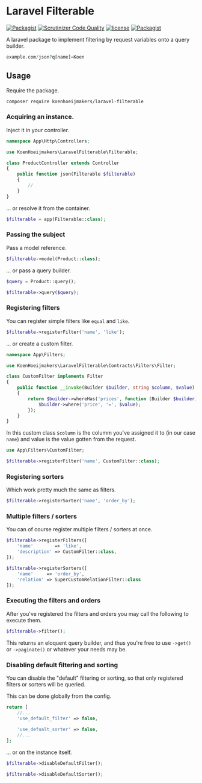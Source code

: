 # Laravel Filterable
[![Packagist](https://img.shields.io/packagist/v/koenhoeijmakers/laravel-filterable.svg?colorB=brightgreen)](https://packagist.org/packages/koenhoeijmakers/laravel-filterable)
[![Scrutinizer Code Quality](https://scrutinizer-ci.com/g/koenhoeijmakers/laravel-filterable/badges/quality-score.png?b=master)](https://scrutinizer-ci.com/g/koenhoeijmakers/laravel-filterable/?branch=master)
[![license](https://img.shields.io/github/license/koenhoeijmakers/laravel-filterable.svg?colorB=brightgreen)](https://github.com/koenhoeijmakers/laravel-filterable)
[![Packagist](https://img.shields.io/packagist/dt/koenhoeijmakers/laravel-filterable.svg?colorB=brightgreen)](https://packagist.org/packages/koenhoeijmakers/laravel-filterable)

A laravel package to implement filtering by request variables onto a query builder.
```php
example.com/json?q[name]=Koen
```

## Usage
Require the package.
```sh
composer require koenhoeijmakers/laravel-filterable
```

### Acquiring an instance.
Inject it in your controller.
```php
namespace App\Http\Controllers;

use KoenHoeijmakers\LaravelFilterable\Filterable;

class ProductController extends Controller
{
    public function json(Filterable $filterable)
    {
        //
    }
}
```

... or resolve it from the container.
```php
$filterable = app(Filterable::class);
```

### Passing the subject
Pass a model reference.
```php
$filterable->model(Product::class);
```

... or pass a query builder.
```php
$query = Product::query();

$filterable->query($query);
```

### Registering filters
You can register simple filters like `equal` and `like`.
```php
$filterable->registerFilter('name', 'like');
```

... or create a custom filter.
```php
namespace App\Filters;

use KoenHoeijmakers\LaravelFilterable\Contracts\Filters\Filter;

class CustomFilter implements Filter
{
    public function __invoke(Builder $builder, string $column, $value)
    {
        return $builder->whereHas('prices', function (Builder $builder) use ($value) {
            $builder->where('price', '=', $value);
        });
    }
}
```
In this custom class `$column` is the columm you've assigned it to (in our case `name`)
and value is the value gotten from the request.

```php
use App\Filters\CustomFilter;

$filterable->registerFilter('name', CustomFilter::class);
```

### Registering sorters
Which work pretty much the same as filters.
```php
$filterable->registerSorter('name', 'order_by');
```

### Multiple filters / sorters
You can of course register multiple filters / sorters at once.
```php
$filterable->registerFilters([
    'name'        => 'like',
    'description' => CustomFilter::class,
]);

$filterable->registerSorters([
    'name'     => 'order_by',
    'relation' => SuperCustomRelationFilter::class
]);
```

### Executing the filters and orders
After you've registered the filters and orders you may call the following to execute them.
```php
$filterable->filter();
```

This returns an eloquent query builder, and thus you're free to use `->get()` or `->paginate()` or whatever your needs may be.

### Disabling default filtering and sorting
You can disable the "default" filtering or sorting, so that only registered filters or sorters will be queried.

This can be done globally from the config.
```php
return [
    //...
    'use_default_filter' => false,
    
    'use_defualt_sorter' => false,
    //...
];
```

... or on the instance itself.
```php
$filterable->disableDefaultFilter();

$filterable->disableDefaultSorter();
```
